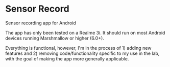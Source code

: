 # Sensor Record

Sensor recording app for Android

The app has only been tested on a Realme 3i. It should run on most Android devices running Marshmallow or higher (6.0+).

Everything is functional, however, I'm in the process of 1) adding new features and 2) removing code/functionality specific to my use in the lab, with the goal of making the app more generally applicable.
